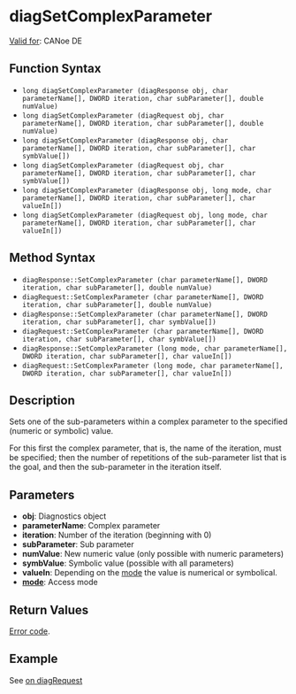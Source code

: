 # diagSetComplexParameter

[Valid for](../../../Shared/FeatureAvailability.md): CANoe DE

## Function Syntax

- `long diagSetComplexParameter (diagResponse obj, char parameterName[], DWORD iteration, char subParameter[], double numValue)`
- `long diagSetComplexParameter (diagRequest obj, char parameterName[], DWORD iteration, char subParameter[], double numValue)`
- `long diagSetComplexParameter (diagResponse obj, char parameterName[], DWORD iteration, char subParameter[], char symbValue[])`
- `long diagSetComplexParameter (diagRequest obj, char parameterName[], DWORD iteration, char subParameter[], char symbValue[])`
- `long diagSetComplexParameter (diagResponse obj, long mode, char parameterName[], DWORD iteration, char subParameter[], char valueIn[])`
- `long diagSetComplexParameter (diagRequest obj, long mode, char parameterName[], DWORD iteration, char subParameter[], char valueIn[])`

## Method Syntax

- `diagResponse::SetComplexParameter (char parameterName[], DWORD iteration, char subParameter[], double numValue)`
- `diagRequest::SetComplexParameter (char parameterName[], DWORD iteration, char subParameter[], double numValue)`
- `diagResponse::SetComplexParameter (char parameterName[], DWORD iteration, char subParameter[], char symbValue[])`
- `diagRequest::SetComplexParameter (char parameterName[], DWORD iteration, char subParameter[], char symbValue[])`
- `diagResponse::SetComplexParameter (long mode, char parameterName[], DWORD iteration, char subParameter[], char valueIn[])`
- `diagRequest::SetComplexParameter (long mode, char parameterName[], DWORD iteration, char subParameter[], char valueIn[])`

## Description

Sets one of the sub-parameters within a complex parameter to the specified (numeric or symbolic) value.

For this first the complex parameter, that is, the name of the iteration, must be specified; then the number of repetitions of the sub-parameter list that is the goal, and then the sub-parameter in the iteration itself.

## Parameters

- **obj**: Diagnostics object
- **parameterName**: Complex parameter
- **iteration**: Number of the iteration (beginning with 0)
- **subParameter**: Sub parameter
- **numValue**: New numeric value (only possible with numeric parameters)
- **symbValue**: Symbolic value (possible with all parameters)
- **valueIn**: Depending on the [mode](../CAPLfunctionsDiagnosticsAccessMode.md) the value is numerical or symbolical.
- **[mode](../CAPLfunctionsDiagnosticsAccessMode.md)**: Access mode

## Return Values

[Error code](../CAPLfunctionsDiagnosticsErrorCode.md).

## Example

See [on diagRequest](../EventProcedures/CAPLfunctionOnDiagRequest.md)
